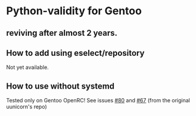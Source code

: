 # Python-validity for Gentoo
## reviving after almost 2 years.

## How to add using eselect/repository

Not yet available.

## How to use without systemd
Tested only on Gentoo OpenRC!
See issues [#80](https://github.com/uunicorn/python-validity/issues/80) and [#67](https://github.com/uunicorn/python-validity/issues/67#issuecomment-1682346902) (from the original uunicorn's repo)
